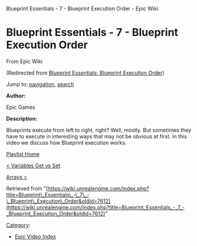 Blueprint Essentials - 7 - Blueprint Execution Order - Epic Wiki              

Blueprint Essentials - 7 - Blueprint Execution Order
====================================================

From Epic Wiki

(Redirected from [Blueprint Essentials: Blueprint Execution Order](/index.php?title=Blueprint_Essentials:_Blueprint_Execution_Order&redirect=no "Blueprint Essentials: Blueprint Execution Order"))

Jump to: [navigation](#mw-navigation), [search](#p-search)

  

**Author:**

Epic Games

**Description:**

Blueprints execute from left to right, right? Well, mostly. But sometimes they have to execute in interesting ways that may not be obvious at first. In this video we discuss how Blueprint execution works.

  

[Playlist Home](/Category:Epic_Video_Playlists "Category:Epic Video Playlists")

[< Variables Get vs Set](/Blueprint_Essentials_-_6_-_Variables_Get_vs_Set "Blueprint Essentials - 6 - Variables Get vs Set")

[Arrays >](/Blueprint_Essentials_-_8_-_Arrays "Blueprint Essentials - 8 - Arrays")

Retrieved from "[https://wiki.unrealengine.com/index.php?title=Blueprint\_Essentials\_-\_7\_-\_Blueprint\_Execution\_Order&oldid=7612](https://wiki.unrealengine.com/index.php?title=Blueprint_Essentials_-_7_-_Blueprint_Execution_Order&oldid=7612)"

[Category](/Special:Categories "Special:Categories"):

*   [Epic Video Index](/index.php?title=Category:Epic_Video_Index&action=edit&redlink=1 "Category:Epic Video Index (page does not exist)")